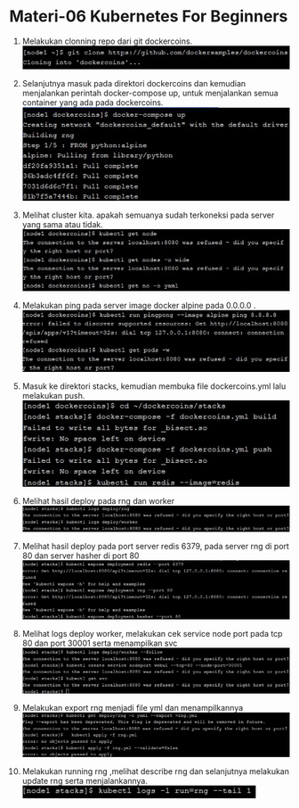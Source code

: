 <h1> Materi-06 Kubernetes For Beginners </h1>

1. Melakukan clonning repo dari git dockercoins.
![g1](g1.jpg) 

2. Selanjutnya masuk pada direktori dockercoins dan kemudian menjalankan perintah docker-compose up, untuk menjalankan semua container yang ada pada dockercoins.
![g2](g2.jpg) 

3. Melihat cluster kita. apakah semuanya sudah terkoneksi pada server yang sama atau tidak.
![g3](g3.jpg)

4. Melakukan ping pada server image docker alpine pada 0.0.0.0 .
![g4](g4.jpg)


5. Masuk ke direktori stacks, kemudian membuka file dockercoins.yml lalu melakukan push.
![g5](g5.jpg)

6. Melihat hasil deploy pada rng dan worker
![g6](g6.jpg)

7.  Melihat hasil deploy pada port server redis 6379, pada server rng di port 80 dan server hasher di port 80
![g7](g7.jpg)

8. Melihat logs deploy worker, melakukan cek service node port pada tcp 80 dan port 30001 serta menampilkan svc
![g8](g8.jpg)

9. Melakukan export rng menjadi file yml dan menampilkannya
![g9](g9.jpg)

10. Melakukan running rng ,melihat describe rng dan selanjutnya melakukan update rng serta menjalankannya.
![g10](g10.jpg)

